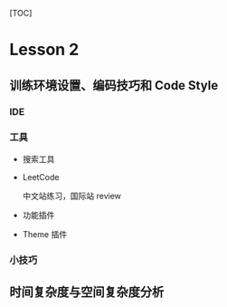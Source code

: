 [TOC]

# Lesson 2

  

## 训练环境设置、编码技巧和 Code Style

### IDE



### 工具

- 搜索工具

- LeetCode

  中文站练习，国际站 review

- 功能插件

- Theme 插件



### 小技巧



## 时间复杂度与空间复杂度分析